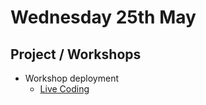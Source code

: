 # Wednesday 25th May

## Project / Workshops
+ Workshop deployment 
  - [Live Coding](https://github.com/GillesDCI/live-coding-2504)
